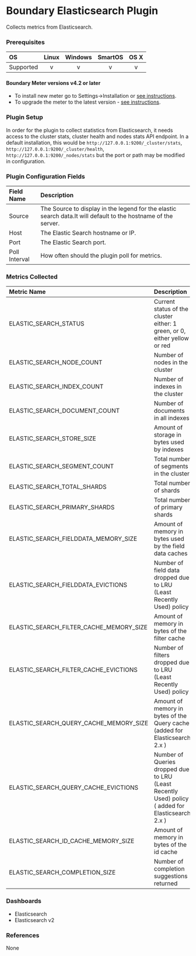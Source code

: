 # Boundary Elasticsearch Plugin 

Collects metrics from Elasticsearch.

### Prerequisites

|     OS    | Linux | Windows | SmartOS | OS X |
|:----------|:-----:|:-------:|:-------:|:----:|
| Supported |   v   |    v    |    v    |  v   |

#### Boundary Meter versions v4.2 or later

- To install new meter go to Settings->Installation or [see instructions](https://help.boundary.com/hc/en-us/sections/200634331-Installation).
- To upgrade the meter to the latest version - [see instructions](https://help.boundary.com/hc/en-us/articles/201573102-Upgrading-the-Boundary-Meter).

### Plugin Setup

In order for the plugin to collect statistics from Elasticsearch, it needs access to the cluster stats, cluster health and nodes stats API endpoint. In a default installation, this would be `http://127.0.0.1:9200/_cluster/stats`, `http://127.0.0.1:9200/_cluster/health`, `http://127.0.0.1:9200/_nodes/stats` but the port or path may be modified in configuration.

### Plugin Configuration Fields

|Field Name    | Description                                                                                              |
|:-------------|:---------------------------------------------------------------------------------------------------------|
|Source        | The Source to display in the legend for the elastic search data.It will default to the hostname of the server.|
|Host          | The Elastic Search hostname or IP.                                                                       |
|Port          | The Elastic Search port.                                                                                 |
|Poll Interval | How often should the plugin poll for metrics.                                                            |

### Metrics Collected

|Metric Name                                   |Description                                                               |
|:---------------------------------------------|:-------------------------------------------------------------------------|
| ELASTIC\_SEARCH\_STATUS                      | Current status of the cluster either: 1 green, or 0, either yellow or red|
| ELASTIC\_SEARCH\_NODE\_COUNT                 | Number of nodes in the cluster                                           |
| ELASTIC\_SEARCH\_INDEX\_COUNT                | Number of indexes in the cluster                                         |
| ELASTIC\_SEARCH\_DOCUMENT\_COUNT             | Number of documents in all indexes                                       |
| ELASTIC\_SEARCH\_STORE\_SIZE                 | Amount of storage in bytes used by indexes                               |
| ELASTIC\_SEARCH\_SEGMENT\_COUNT              | Total number of segments in the cluster                                  |
| ELASTIC\_SEARCH\_TOTAL\_SHARDS               | Total number of shards                                                   |
| ELASTIC\_SEARCH\_PRIMARY\_SHARDS             | Total number of primary shards                                           |
| ELASTIC\_SEARCH\_FIELDDATA\_MEMORY\_SIZE     | Amount of memory in bytes used by the field data caches                  |
| ELASTIC\_SEARCH\_FIELDDATA\_EVICTIONS        | Number of field data dropped due to LRU (Least Recently Used) policy     |
| ELASTIC\_SEARCH\_FILTER\_CACHE\_MEMORY\_SIZE | Amount of memory in bytes of the filter cache                            |
| ELASTIC\_SEARCH\_FILTER\_CACHE\_EVICTIONS    | Number of filters dropped due to LRU (Least Recently Used) policy        |
| ELASTIC\_SEARCH\_QUERY\_CACHE\_MEMORY\_SIZE  | Amount of memory in bytes of the Query cache (added for Elasticsearch 2.x )         |
| ELASTIC\_SEARCH\_QUERY\_CACHE\_EVICTIONS     | Number of Queries dropped due to LRU (Least Recently Used) policy ( added for Elasticsearch 2.x )        |
| ELASTIC\_SEARCH\_ID\_CACHE\_MEMORY\_SIZE     | Amount of memory in bytes of the id cache                                |
| ELASTIC\_SEARCH\_COMPLETION\_SIZE            | Number of completion suggestions returned                                |

### Dashboards

- Elasticsearch
- Elasticsearch v2

### References

None
